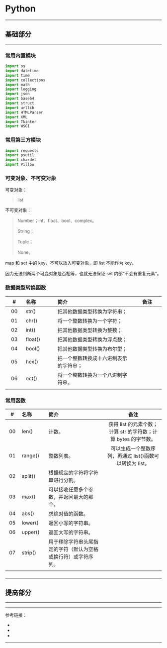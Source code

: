 # Python

---

## 基础部分

---

### 常用内置模块

```python
import os
import datetime
import time
import collections
import math
import logging
import json
import base64
import struct
import urllib
import HTMLParser
import XML
import Tkinter
import WSGI
```

### 常用第三方模块

```python
import requests
import psutil
import chardet
import Pillow
```

### 可变对象、不可变对象

可变对象：

> list

不可变对象：

> Number；int、float、bool、complex。
>
> String；
>
> Tuple；
>
> None。

map 和 set 中的 key，不可以放入可变对象，即 list 不能作为 key。

因为无法判断两个可变对象是否相等，也就无法保证 set 内部“不会有重复元素”。

### 数据类型转换函数

| # | 名称 | 简介 | 备注 |
|:---:|:---|:---|:---:|
| 00 | str() | 把其他数据类型转换为字符串； | | 
| 01 | chr() | 将一个整数转换为一个字符； | | 
| 02 | int() | 把其他数据类型转换为整数； | | 
| 03 | float() | 把其他数据类型转换为浮点数； | | 
| 04 | bool() | 把其他数据类型转换为布尔型； | | 
| 05 | hex() |  把一个整数转换成十六进制表示的字符串； | | 
| 06 | oct() |  将一个整数转换为一个八进制字符串。 | | 
|<img width=50px/>|<img width=100px/>|<img width=100px/>|<img width=100px/>|

### 常用函数

| # | 名称 | 简介 | 备注 |
|:---:|:---|:---|:---:|
| 00 | len() | 计数。 | 获得 list 的元素个数；计算 str 的字符数；计算 bytes 的字节数。 |
| 01 | range() | 整数列表。 | 可以生成一个整数序列，再通过 list()函数可以转换为 list。 |
| 02 | split() | 根据规定的字符将字符串进行分割。 | | 
| 03 | max() | 可以接收任意多个参数，并返回最大的那个。 | | 
| 04 | abs() | 求绝对值的函数。 | | 
| 05 | lower() | 返回小写的字符串。 | | 
| 06 | upper() | 返回大写的字符串。 | | 
| 07 | strip() | 用于移除字符串头尾指定的字符（默认为空格或换行符）或字符序列。 | | 
|<img width=50px/>|<img width=100px/>|<img width=100px/>|<img width=100px/>|

###

###

###

###

###

###

###

###

---

## 提高部分

---




---

参考链接：

- []()
- []()
- []()

---

